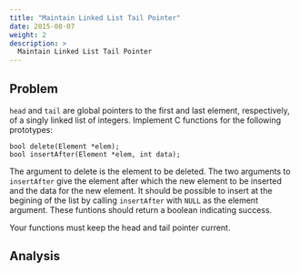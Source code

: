 ```yaml
---
title: "Maintain Linked List Tail Pointer"
date: 2015-08-07
weight: 2
description: >
  Maintain Linked List Tail Pointer
---
```


## Problem

`head` and `tail` are global pointers to the first and last element, respectively, of a singly linked list of integers.
Implement C functions for the following prototypes:

    bool delete(Element *elem);
    bool insertAfter(Element *elem, int data);

The argument to delete is the element to be deleted.
The two arguments to `insertAfter` give the element after which the new element to be inserted and the data for the new element. It should be possible to insert at the begining of the list by calling `insertAfter` with `NULL` as the element argument.
These funtions should return a boolean indicating success.

Your functions must keep the head and tail pointer current.

## Analysis


